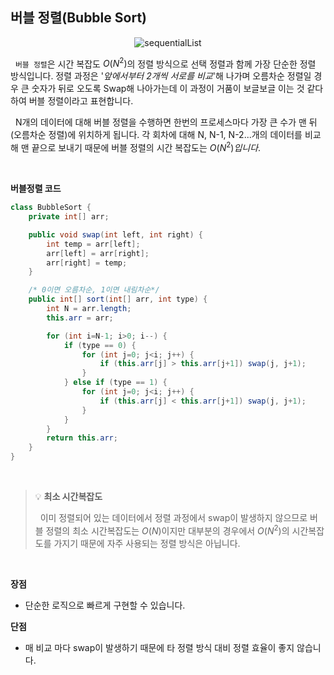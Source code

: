 ## 버블 정렬(Bubble Sort)

<p align="center">
    <img src="https://upload.wikimedia.org/wikipedia/commons/c/c8/Bubble-sort-example-300px.gif" alt="sequentialList">
</p>

&nbsp;&nbsp;`버블 정렬`은 시간 복잡도 $O(N^2)$의 정렬 방식으로 선택 정렬과 함께 가장 단순한 정렬 방식입니다. 정렬 과정은 '_앞에서부터 2개씩 서로를 비교_'해 나가며 오름차순 정렬일 경우 큰 숫자가 뒤로 오도록 Swap해 나아가는데 이 과정이 거품이 보글보글 이는 것 같다하여 버블 정렬이라고 표현합니다.

&nbsp;&nbsp;N개의 데이터에 대해 버블 정렬을 수행하면 한번의 프로세스마다 가장 큰 수가 맨 뒤(오름차순 정렬)에 위치하게 됩니다. 각 회차에 대해 N, N-1, N-2...개의 데이터를 비교해 맨 끝으로 보내기 때문에 버블 정렬의 시간 복잡도는 $O(N^2)입니다$.

<br>

**버블정렬 코드**

```java
class BubbleSort {
	private int[] arr;

	public void swap(int left, int right) {
		int temp = arr[left];
		arr[left] = arr[right];
		arr[right] = temp;
	}

	/* 0이면 오름차순, 1이면 내림차순*/
	public int[] sort(int[] arr, int type) {
		int N = arr.length;
		this.arr = arr;

		for (int i=N-1; i>0; i--) {
			if (type == 0) {
				for (int j=0; j<i; j++) {
					if (this.arr[j] > this.arr[j+1]) swap(j, j+1);
				}
			} else if (type == 1) {
				for (int j=0; j<i; j++) {
					if (this.arr[j] < this.arr[j+1]) swap(j, j+1);
				}
			}
		}
		return this.arr;
	}
}
```

</br>

> 💡 **최소 시간복잡도**
>
> &nbsp;&nbsp;이미 정렬되어 있는 데이터에서 정렬 과정에서 swap이 발생하지 않으므로 버블 정렬의 최소 시간복잡도는 $O(N)$이지만 대부분의 경우에서 $O(N^2)$의 시간복잡도를 가지기 때문에 자주 사용되는 정렬 방식은 아닙니다.

</br>

**장점**

- 단순한 로직으로 빠르게 구현할 수 있습니다.

**단점**

- 매 비교 마다 swap이 발생하기 때문에 타 정렬 방식 대비 정렬 효율이 좋지 않습니다.

</br>
